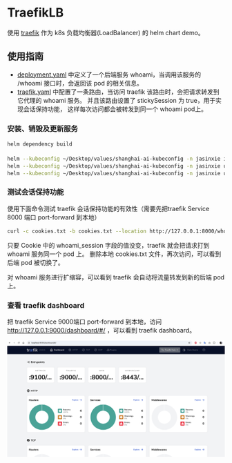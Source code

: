 # TraefikLB

使用 [traefik](https://github.com/traefik/traefik) 作为 k8s 负载均衡器(LoadBalancer) 的 helm chart demo。

## 使用指南
- [deployment.yaml](templates/deployment.yaml) 中定义了一个后端服务 whoami，当调用该服务的 /whoami 接口时，会返回该 pod 的相关信息。
- [traefik.yaml](templates/traefik.yaml) 中配置了一条路由，当访问 traefik 该路由时，会把请求转发到它代理的 whoami 服务。 并且该路由设置了 stickySession 为 true，用于实现会话保持功能， 这样每次访问都会被转发到同一个 whoami pod上。

### 安装、销毁及更新服务
```bash
helm dependency build

helm --kubeconfig ~/Desktop/values/shanghai-ai-kubeconfig -n jasinxie install test .
helm --kubeconfig ~/Desktop/values/shanghai-ai-kubeconfig -n jasinxie uninstall test
helm --kubeconfig ~/Desktop/values/shanghai-ai-kubeconfig -n jasinxie upgrade --install test .
```

### 测试会话保持功能
使用下面命令测试 traefik 会话保持功能的有效性（需要先把traefik Service 8000 端口 port-forward 到本地）
```bash
curl -c cookies.txt -b cookies.txt --location http://127.0.0.1:8000/whoami
```
只要 Cookie 中的 whoami_session 字段的值没变，traefik 就会把请求打到 whoami 服务同一个 pod 上。
删除本地 cookies.txt 文件，再次访问，可以看到后端 pod 被切换了。

对 whoami 服务进行扩缩容，可以看到 traefik 会自动将流量转发到新的后端 pod 上。


### 查看 traefik dashboard
把 traefik Service 9000端口 port-forward 到本地，访问 http://127.0.0.1:9000/dashboard/#/ ，可以看到 traefik dashboard。

![dashboard](./docs/dashboard.png)
